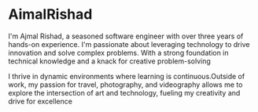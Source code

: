 # AimalRishad

I'm Ajmal Rishad, a seasoned software engineer with over three years of hands-on experience. I'm passionate about leveraging technology to drive innovation and solve complex problems. With a strong foundation in technical knowledge and a knack for creative problem-solving

I thrive in dynamic environments where learning is continuous.Outside of work, my passion for travel, photography, and videography allows me to explore the intersection of art and technology, fueling my creativity and drive for excellence
